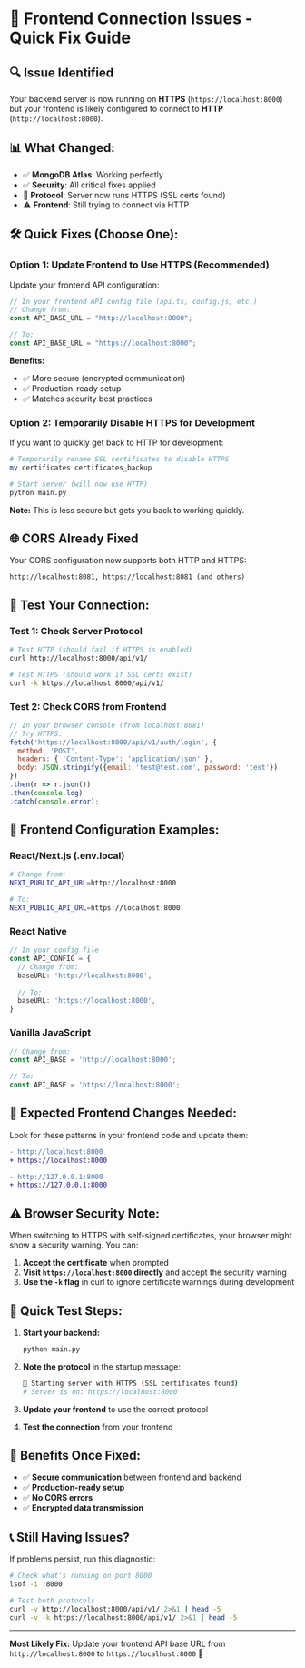 # 🚨 Frontend Connection Issues - Quick Fix Guide

## 🔍 **Issue Identified**

Your backend server is now running on **HTTPS** (`https://localhost:8000`) but your frontend is likely configured to connect to **HTTP** (`http://localhost:8000`).

## 📊 **What Changed:**
- ✅ **MongoDB Atlas**: Working perfectly
- ✅ **Security**: All critical fixes applied
- 🔄 **Protocol**: Server now runs HTTPS (SSL certs found)
- ⚠️ **Frontend**: Still trying to connect via HTTP

## 🛠️ **Quick Fixes (Choose One):**

### **Option 1: Update Frontend to Use HTTPS** (Recommended)
Update your frontend API configuration:

```typescript
// In your frontend API config file (api.ts, config.js, etc.)
// Change from:
const API_BASE_URL = "http://localhost:8000";

// To:
const API_BASE_URL = "https://localhost:8000";
```

**Benefits:** 
- ✅ More secure (encrypted communication)
- ✅ Production-ready setup
- ✅ Matches security best practices

### **Option 2: Temporarily Disable HTTPS for Development**
If you want to quickly get back to HTTP for development:

```bash
# Temporarily rename SSL certificates to disable HTTPS
mv certificates certificates_backup

# Start server (will now use HTTP)
python main.py
```

**Note:** This is less secure but gets you back to working quickly.

## 🌐 **CORS Already Fixed**
Your CORS configuration now supports both HTTP and HTTPS:
```
http://localhost:8081, https://localhost:8081 (and others)
```

## 🧪 **Test Your Connection:**

### **Test 1: Check Server Protocol**
```bash
# Test HTTP (should fail if HTTPS is enabled)
curl http://localhost:8000/api/v1/

# Test HTTPS (should work if SSL certs exist)
curl -k https://localhost:8000/api/v1/
```

### **Test 2: Check CORS from Frontend**
```javascript
// In your browser console (from localhost:8081)
// Try HTTPS:
fetch('https://localhost:8000/api/v1/auth/login', {
  method: 'POST',
  headers: { 'Content-Type': 'application/json' },
  body: JSON.stringify({email: 'test@test.com', password: 'test'})
})
.then(r => r.json())
.then(console.log)
.catch(console.error);
```

## 🔧 **Frontend Configuration Examples:**

### **React/Next.js (.env.local)**
```bash
# Change from:
NEXT_PUBLIC_API_URL=http://localhost:8000

# To:
NEXT_PUBLIC_API_URL=https://localhost:8000
```

### **React Native**
```typescript
// In your config file
const API_CONFIG = {
  // Change from:
  baseURL: 'http://localhost:8000',
  
  // To:
  baseURL: 'https://localhost:8000',
}
```

### **Vanilla JavaScript**
```javascript
// Change from:
const API_BASE = 'http://localhost:8000';

// To:  
const API_BASE = 'https://localhost:8000';
```

## 🎯 **Expected Frontend Changes Needed:**

Look for these patterns in your frontend code and update them:

```diff
- http://localhost:8000
+ https://localhost:8000

- http://127.0.0.1:8000  
+ https://127.0.0.1:8000
```

## ⚠️ **Browser Security Note:**

When switching to HTTPS with self-signed certificates, your browser might show a security warning. You can:

1. **Accept the certificate** when prompted
2. **Visit `https://localhost:8000` directly** and accept the security warning
3. **Use the `-k` flag** in curl to ignore certificate warnings during development

## 🚀 **Quick Test Steps:**

1. **Start your backend:**
   ```bash
   python main.py
   ```

2. **Note the protocol** in the startup message:
   ```bash
   🔐 Starting server with HTTPS (SSL certificates found)
   # Server is on: https://localhost:8000
   ```

3. **Update your frontend** to use the correct protocol

4. **Test the connection** from your frontend

## 🎉 **Benefits Once Fixed:**

- ✅ **Secure communication** between frontend and backend
- ✅ **Production-ready setup** 
- ✅ **No CORS errors**
- ✅ **Encrypted data transmission**

## 📞 **Still Having Issues?**

If problems persist, run this diagnostic:

```bash
# Check what's running on port 8000
lsof -i :8000

# Test both protocols
curl -v http://localhost:8000/api/v1/ 2>&1 | head -5
curl -v -k https://localhost:8000/api/v1/ 2>&1 | head -5
```

---

**Most Likely Fix:** Update your frontend API base URL from `http://localhost:8000` to `https://localhost:8000` 🔐
